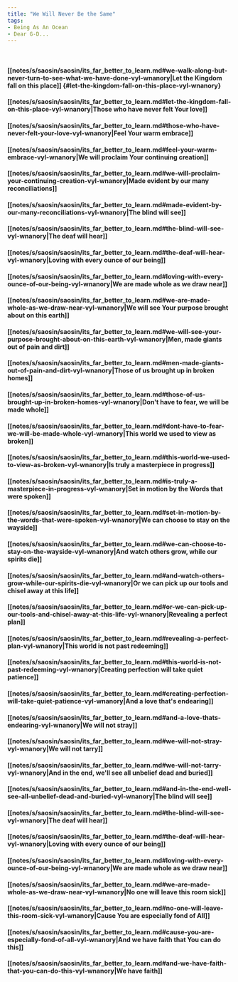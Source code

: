 ```yaml
---
title: "We Will Never Be the Same"
tags:
- Being As An Ocean
- Dear G-D...
---
```

&nbsp;
#### [[notes/s/saosin/saosin/its_far_better_to_learn.md#we-walk-along-but-never-turn-to-see-what-we-have-done-vyl-wnanory|Let the Kingdom fall on this place]] {#let-the-kingdom-fall-on-this-place-vyl-wnanory}
#### [[notes/s/saosin/saosin/its_far_better_to_learn.md#let-the-kingdom-fall-on-this-place-vyl-wnanory|Those who have never felt Your love]]
#### [[notes/s/saosin/saosin/its_far_better_to_learn.md#those-who-have-never-felt-your-love-vyl-wnanory|Feel Your warm embrace]]
#### [[notes/s/saosin/saosin/its_far_better_to_learn.md#feel-your-warm-embrace-vyl-wnanory|We will proclaim Your continuing creation]]
#### [[notes/s/saosin/saosin/its_far_better_to_learn.md#we-will-proclaim-your-continuing-creation-vyl-wnanory|Made evident by our many reconciliations]]
#### [[notes/s/saosin/saosin/its_far_better_to_learn.md#made-evident-by-our-many-reconciliations-vyl-wnanory|The blind will see]]
#### [[notes/s/saosin/saosin/its_far_better_to_learn.md#the-blind-will-see-vyl-wnanory|The deaf will hear]]
#### [[notes/s/saosin/saosin/its_far_better_to_learn.md#the-deaf-will-hear-vyl-wnanory|Loving with every ounce of our being]]
#### [[notes/s/saosin/saosin/its_far_better_to_learn.md#loving-with-every-ounce-of-our-being-vyl-wnanory|We are made whole as we draw near]]
#### [[notes/s/saosin/saosin/its_far_better_to_learn.md#we-are-made-whole-as-we-draw-near-vyl-wnanory|We will see Your purpose brought about on this earth]]
#### [[notes/s/saosin/saosin/its_far_better_to_learn.md#we-will-see-your-purpose-brought-about-on-this-earth-vyl-wnanory|Men, made giants out of pain and dirt]]
#### [[notes/s/saosin/saosin/its_far_better_to_learn.md#men-made-giants-out-of-pain-and-dirt-vyl-wnanory|Those of us brought up in broken homes]]
#### [[notes/s/saosin/saosin/its_far_better_to_learn.md#those-of-us-brought-up-in-broken-homes-vyl-wnanory|Don't have to fear, we will be made whole]]
#### [[notes/s/saosin/saosin/its_far_better_to_learn.md#dont-have-to-fear-we-will-be-made-whole-vyl-wnanory|This world we used to view as broken]]
#### [[notes/s/saosin/saosin/its_far_better_to_learn.md#this-world-we-used-to-view-as-broken-vyl-wnanory|Is truly a masterpiece in progress]]
#### [[notes/s/saosin/saosin/its_far_better_to_learn.md#is-truly-a-masterpiece-in-progress-vyl-wnanory|Set in motion by the Words that were spoken]]
#### [[notes/s/saosin/saosin/its_far_better_to_learn.md#set-in-motion-by-the-words-that-were-spoken-vyl-wnanory|We can choose to stay on the wayside]]
#### [[notes/s/saosin/saosin/its_far_better_to_learn.md#we-can-choose-to-stay-on-the-wayside-vyl-wnanory|And watch others grow, while our spirits die]]
#### [[notes/s/saosin/saosin/its_far_better_to_learn.md#and-watch-others-grow-while-our-spirits-die-vyl-wnanory|Or we can pick up our tools and chisel away at this life]]
#### [[notes/s/saosin/saosin/its_far_better_to_learn.md#or-we-can-pick-up-our-tools-and-chisel-away-at-this-life-vyl-wnanory|Revealing a perfect plan]]
#### [[notes/s/saosin/saosin/its_far_better_to_learn.md#revealing-a-perfect-plan-vyl-wnanory|This world is not past redeeming]]
#### [[notes/s/saosin/saosin/its_far_better_to_learn.md#this-world-is-not-past-redeeming-vyl-wnanory|Creating perfection will take quiet patience]]
#### [[notes/s/saosin/saosin/its_far_better_to_learn.md#creating-perfection-will-take-quiet-patience-vyl-wnanory|And a love that's endearing]]
#### [[notes/s/saosin/saosin/its_far_better_to_learn.md#and-a-love-thats-endearing-vyl-wnanory|We will not stray]]
#### [[notes/s/saosin/saosin/its_far_better_to_learn.md#we-will-not-stray-vyl-wnanory|We will not tarry]]
#### [[notes/s/saosin/saosin/its_far_better_to_learn.md#we-will-not-tarry-vyl-wnanory|And in the end, we'll see all unbelief dead and buried]]
#### [[notes/s/saosin/saosin/its_far_better_to_learn.md#and-in-the-end-well-see-all-unbelief-dead-and-buried-vyl-wnanory|The blind will see]]
#### [[notes/s/saosin/saosin/its_far_better_to_learn.md#the-blind-will-see-vyl-wnanory|The deaf will hear]]
#### [[notes/s/saosin/saosin/its_far_better_to_learn.md#the-deaf-will-hear-vyl-wnanory|Loving with every ounce of our being]]
#### [[notes/s/saosin/saosin/its_far_better_to_learn.md#loving-with-every-ounce-of-our-being-vyl-wnanory|We are made whole as we draw near]]
#### [[notes/s/saosin/saosin/its_far_better_to_learn.md#we-are-made-whole-as-we-draw-near-vyl-wnanory|No one will leave this room sick]]
#### [[notes/s/saosin/saosin/its_far_better_to_learn.md#no-one-will-leave-this-room-sick-vyl-wnanory|Cause You are especially fond of All]]
#### [[notes/s/saosin/saosin/its_far_better_to_learn.md#cause-you-are-especially-fond-of-all-vyl-wnanory|And we have faith that You can do this]]
#### [[notes/s/saosin/saosin/its_far_better_to_learn.md#and-we-have-faith-that-you-can-do-this-vyl-wnanory|We have faith]]
